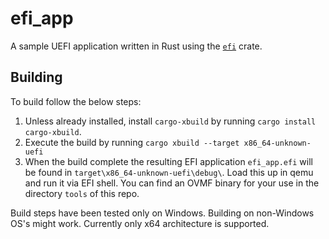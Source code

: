 # efi_app

A sample UEFI application written in Rust using the [`efi`](https://github.com/gurry/efi) crate.

## Building

To build follow the below steps:

1. Unless already installed, install `cargo-xbuild` by running `cargo install cargo-xbuild`.
4. Execute the build by running `cargo xbuild --target x86_64-unknown-uefi`
5. When the build complete the resulting EFI application `efi_app.efi` will be found in `target\x86_64-unknown-uefi\debug\`. Load this up in qemu and run it via EFI shell. You can find an OVMF binary for your use in the directory `tools` of this repo.

Build steps have been tested only on Windows. Building on non-Windows OS's might work. Currently only x64 architecture is supported.

